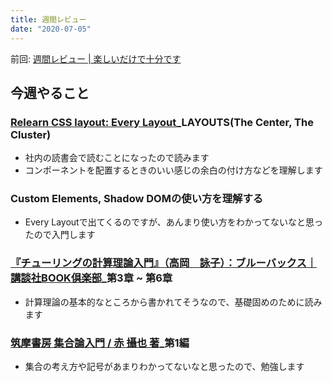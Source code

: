 ```yaml
---
title: 週間レビュー
date: "2020-07-05"
---
```


前回: [週間レビュー | 楽しいだけで十分です](https://yinm.info/20200628/)

## 今週やること

### [Relearn CSS layout: Every Layout](https://every-layout.dev/)_LAYOUTS(The Center, The Cluster)
- 社内の読書会で読むことになったので読みます
- コンポーネントを配置するときのいい感じの余白の付け方などを理解します

### Custom Elements, Shadow DOMの使い方を理解する
- Every Layoutで出てくるのですが、あんまり使い方をわかってないなと思ったので入門します

### [『チューリングの計算理論入門』（高岡　詠子）：ブルーバックス｜講談社BOOK倶楽部](https://bookclub.kodansha.co.jp/product?item=0000194812)_第3章 ~ 第6章
- 計算理論の基本的なところから書かれてそうなので、基礎固めのために読みます

### [筑摩書房 集合論入門 / 赤 攝也 著](https://www.chikumashobo.co.jp/product/9784480095886/)_第1編
- 集合の考え方や記号があまりわかってないなと思ったので、勉強します

